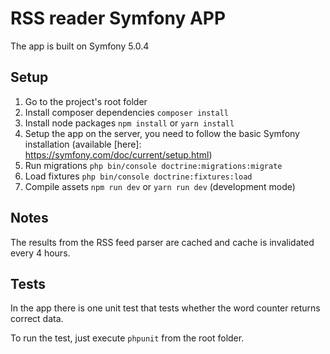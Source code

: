 # RSS reader Symfony APP

The app is built on Symfony 5.0.4

## Setup

1. Go to the project's root folder
2. Install composer dependencies ```composer install```
3. Install node packages ```npm install``` or ```yarn install```
4. Setup the app on the server, you need to follow the basic Symfony installation (available [here]: https://symfony.com/doc/current/setup.html)
5. Run migrations ```php bin/console doctrine:migrations:migrate```
6. Load fixtures ```php bin/console doctrine:fixtures:load```
7. Compile assets ```npm run dev``` or ```yarn run dev``` (development mode)

## Notes

The results from the RSS feed parser are cached and cache is invalidated every 4 hours.

## Tests

In the app there is one unit test that tests whether the word counter returns correct data.

To run the test, just execute ```phpunit``` from the root folder.
